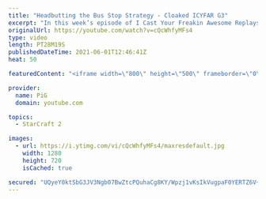 ```yaml
---
title: "Headbutting the Bus Stop Strategy - Cloaked ICYFAR G3"
excerpt: "In this week’s episode of I Cast Your Freakin Awesome Replays (ICYFAR) players showed off their best cloaked and invisible unit plays.\r THIS WEEKS ICYFAR CHALLENGE: “One Geyser to Rule Them All” - You may only mine from one gas geyser for the entire game. Send submissions to eonblu95@gmail.com as attachment"
originalUrl: https://youtube.com/watch?v=cQcWhfyMFs4
type: video
length: PT28M19S
publishedDateTime: 2021-06-01T12:46:41Z
heat: 50

featuredContent: "<iframe width=\"800\" height=\"500\" frameborder=\"0\" src=\"https://www.youtube.com/embed/cQcWhfyMFs4\" allow=\"accelerometer; autoplay; encrypted-media; gyroscope; picture-in-picture\" allowfullscreen></iframe>"

provider:
  name: PiG
  domain: youtube.com

topics:
  - StarCraft 2

images:
  - url: https://i.ytimg.com/vi/cQcWhfyMFs4/maxresdefault.jpg
    width: 1280
    height: 720
    isCached: true

secured: "UQyeY0ktSbG3JV3Ngb07BwZtcPQuhaCg8KY/Wpzj1vKsIkVugpaF0YERTZ6V+zuGOSi8U2n5sGQPvC+MDcQ3QpeswQp9ZaVRfzTxPbhrCzpK5UqFw4T5h8vTcoMB/RxqnEcqtwuVkFRT4MFCNXSgN+eZahc+H6xkqBEtWhc46KZpIKPGX/hLnp2n1WDw2vevMUf51Qvzbyw/kOd+rZkhmeMG/vrZenZaG+Hbsomcjspe08F97DlFamA7IX6fbSLR91QjcleIhCnulA68Q41cUMegit6YwRgwz6ORrrsmRGgkgum8JpycdQ/v+Ic772WHQSG+lkr2MTREPzBiHVeWRvwfP0GBFUzfz76nN+ccsdqvT75oAJt4XO7TUg1p3mbhQ4PMJd+l2SEQcNcRiM++Y5+Secj0TQ5QgkKcjJstd6w=;yxlKDN6iTKFU+DT1hODKvA=="
---
```


